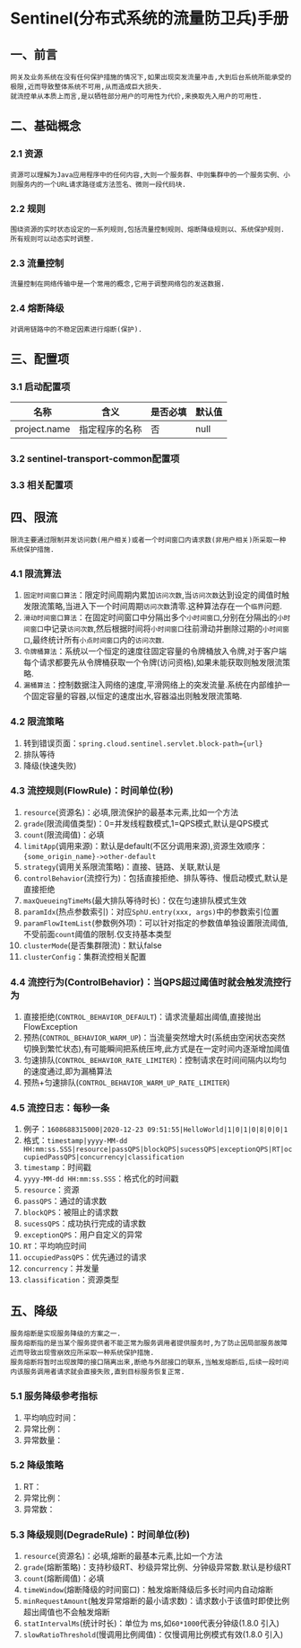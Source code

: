 # Sentinel(分布式系统的流量防卫兵)手册
## 一、前言
```
网关及业务系统在没有任何保护措施的情况下,如果出现突发流量冲击,大到后台系统所能承受的极限,近而导致整体系统不可用,从而造成巨大损失.
就流控单从本质上而言,是以牺牲部分用户的可用性为代价,来换取先入用户的可用性.
```
## 二、基础概念
### 2.1 资源
```
资源可以理解为Java应用程序中的任何内容,大则一个服务群、中则集群中的一个服务实例、小则服务内的一个URL请求路径或方法签名、微则一段代码块.

```
### 2.2 规则
```
围绕资源的实时状态设定的一系列规则,包括流量控制规则、熔断降级规则以、系统保护规则.
所有规则可以动态实时调整.
```
### 2.3 流量控制
```
流量控制在网络传输中是一个常用的概念,它用于调整网络包的发送数据.
```
### 2.4 熔断降级
```
对调用链路中的不稳定因素进行熔断(保护).
```
## 三、配置项
### 3.1 启动配置项
|    名称   |     含义      |   是否必填  | 默认值       |
| --------- | ------------ |------------ |------------ |
|    project.name   |     指定程序的名称      |   否  | null      |
### 3.2 sentinel-transport-common配置项

### 3.3 相关配置项
## 四、限流
```
限流主要通过限制并发访问数(用户相关)或者一个时间窗口内请求数(非用户相关)所采取一种系统保护措施.
```
### 4.1 限流算法
1. `固定时间窗口算法`：限定时间周期内累加`访问次数`,当`访问次数`达到设定的阈值时触发限流策略,当进入下一个时间周期`访问次数`清零.这种算法存在一个`临界`问题.
2. `滑动时间窗口算法`：在固定时间窗口中分隔出多个`小时间窗口`,分别在分隔出的`小时间窗口`中记录`访问次数`,然后根据时间将`小时间窗口`往前滑动并删除过期的`小时间窗口`,最终统计所有`小点时间窗口`内的`访问次数`.
3. `令牌桶算法`：系统以一个恒定的速度往固定容量的令牌桶放入令牌,对于客户端每个请求都要先从令牌桶获取一个令牌(访问资格),如果未能获取则触发限流策略.
4. `漏桶算法`：控制数据注入网络的速度,平滑网络上的突发流量.系统在内部维护一个固定容量的容器,以恒定的速度出水,容器溢出则触发限流策略.
### 4.2 限流策略
1. 转到错误页面：`spring.cloud.sentinel.servlet.block-path={url}`
2. 排队等待
3. 降级(快速失败)
### 4.3 流控规则(FlowRule)：时间单位(秒)
1. `resource`(资源名)：必填,限流保护的最基本元素,比如一个方法
2. `grade`(限流阈值类型)：0=并发线程数模式,1=QPS模式,默认是QPS模式
3. `count`(限流阈值)：必填
4. `limitApp`(调用来源)：默认是default(不区分调用来源),资源生效顺序：`{some_origin_name}->other-default`
5. `strategy`(调用关系限流策略)：直接、链路、关联,默认是
6. `controlBehavior`(流控行为)：包括直接拒绝、排队等待、慢启动模式,默认是直接拒绝
7. `maxQueueingTimeMs`(最大排队等待时长)：仅在匀速排队模式生效
8. `paramIdx`(热点参数索引)：对应`SphU.entry(xxx, args)`中的参数索引位置
9. `paramFlowItemList`(参数例外项)：可以针对指定的参数值单独设置限流阈值,不受前面`count`阈值的限制.仅支持基本类型
10. `clusterMode`(是否集群限流)：默认false
11. `clusterConfig`：集群流控相关配置
### 4.4 流控行为(ControlBehavior)：当QPS超过阈值时就会触发流控行为
1. 直接拒绝(`CONTROL_BEHAVIOR_DEFAULT`)：请求流量超出阈值,直接抛出FlowException
2. 预热(`CONTROL_BEHAVIOR_WARM_UP`)：当流量突然增大时(系统由空闲状态突然切换到繁忙状态),有可能瞬间把系统压垮,此方式是在一定时间内逐渐增加阈值
3. 匀速排队(`CONTROL_BEHAVIOR_RATE_LIMITER`)：控制请求在时间间隔内以均匀的速度通过,即为漏桶算法
4. 预热+匀速排队(`CONTROL_BEHAVIOR_WARM_UP_RATE_LIMITER`)
### 4.5 流控日志：每秒一条
1. 例子：`1608688315000|2020-12-23 09:51:55|HelloWorld|1|0|1|0|8|0|0|1`
2. 格式：`timestamp|yyyy-MM-dd HH:mm:ss.SSS|resource|passQPS|blockQPS|sucessQPS|exceptionQPS|RT|occupiedPassQPS|concurrency|classification`
3. `timestamp`：时间戳
4. `yyyy-MM-dd HH:mm:ss.SSS`：格式化的时间戳
5. `resource`：资源
6. `passQPS`：通过的请求数
7. `blockQPS`：被阻止的请求数
8. `sucessQPS`：成功执行完成的请求数
9. `exceptionQPS`：用户自定义的异常
10. `RT`：平均响应时间
11. `occupiedPassQPS`：优先通过的请求
12. `concurrency`：并发量
13. `classification`：资源类型
## 五、降级
```
服务熔断是实现服务降级的方案之一.
服务熔断指的是当某个服务提供者不能正常为服务调用者提供服务时,为了防止因局部服务故障近而导致出现雪崩效应所采取一种系统保护措施.
服务熔断将暂时出现故障的接口隔离出来,断绝与外部接口的联系,当触发熔断后,后续一段时间内该服务调用者请求就会直接失败,直到目标服务恢复正常.
```
### 5.1 服务降级参考指标
1. 平均响应时间：
2. 异常比例：
3. 异常数量：
### 5.2 降级策略
1. RT：
2. 异常比例：
3. 异常数：
### 5.3 降级规则(DegradeRule)：时间单位(秒)
1. `resource`(资源名)：必填,熔断的最基本元素,比如一个方法
2. `grade`(熔断策略)：支持秒级RT、秒级异常比例、分钟级异常数.默认是秒级RT
3. `count`(熔断阈值)：必填
4. `timeWindow`(熔断降级的时间窗口)：触发熔断降级后多长时间内自动熔断
5. `minRequestAmount`(触发异常熔断的最小请求数)：请求数小于该值时即使比例超出阈值也不会触发熔断
6. `statIntervalMs`(统计时长)：单位为 ms,如`60*1000`代表分钟级(1.8.0 引入)
7. `slowRatioThreshold`(慢调用比例阈值)：仅慢调用比例模式有效(1.8.0 引入)
